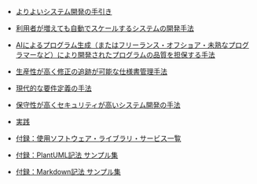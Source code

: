 * [よりよいシステム開発の手引き](README.md)

* [利用者が増えても自動でスケールするシステムの開発手法](markdown/how_to_management_aws_services.md)

* [AIによるプログラム生成（またはフリーランス・オフショア・未熟なプログラマーなど）により開発されたプログラムの品質を担保する手法](markdown/how_to_develop.md)

* [生産性が高く修正の追跡が可能な仕様書管理手法](markdown/how_to_management_documents.md)

* [現代的な要件定義の手法](markdown/how_to_define_requirements.md)

* [保守性が高くセキュリティが高いシステム開発の手法]()

* [実践](markdown/practice.md)

* [付録：使用ソフトウェア・ライブラリ・サービス一覧]()

* [付録：PlantUML記法 サンプル集](markdown/appendix/plantuml_samples.md)

* [付録：Markdown記法 サンプル集](markdown/appendix/markdown_samples.md)
